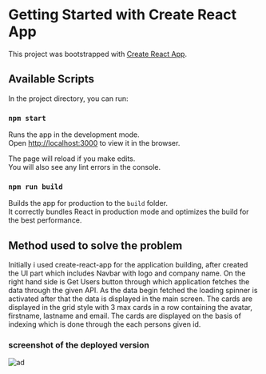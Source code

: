 # Getting Started with Create React App

This project was bootstrapped with [Create React App](https://github.com/facebook/create-react-app).

## Available Scripts

In the project directory, you can run:

### `npm start`

Runs the app in the development mode.\
Open [http://localhost:3000](http://localhost:3000) to view it in the browser.

The page will reload if you make edits.\
You will also see any lint errors in the console.

### `npm run build`

Builds the app for production to the `build` folder.\
It correctly bundles React in production mode and optimizes the build for the best performance.
 

## Method used to solve the problem

Initially i used create-react-app for the application building, after created the UI part which includes Navbar with logo and company name. On the right hand side is Get Users button through which application fetches the data through the given API. As the data begin fetched the loading spinner is activated after that the data is displayed in the main screen.
The cards are displayed in the grid style with 3 max cards in a row containing the avatar, firstname, lastname and email.
The cards are displayed on the basis of indexing which is done through the each persons given id.

### screenshot of the deployed version

![ad](https://user-images.githubusercontent.com/60983778/119769016-4d5b3080-bed7-11eb-98f0-43ddb9196cb9.jpg)
